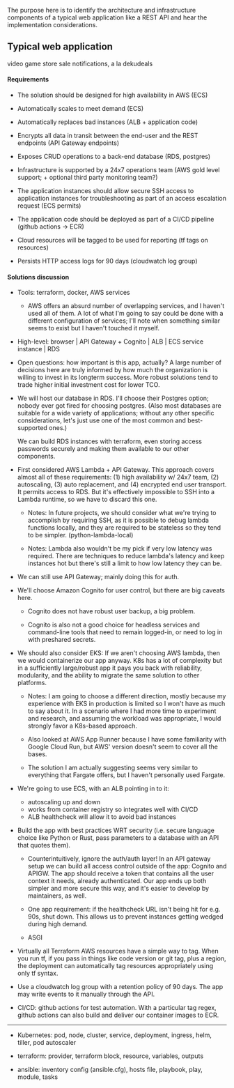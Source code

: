 The purpose here is to identify the architecture and infrastructure components
of a typical web application like a REST API and hear the implementation
considerations.

## Typical web application

video game store sale notifications, a la dekudeals

#### Requirements

- The solution should be designed for high availability in AWS (ECS)
- Automatically scales to meet demand (ECS)
- Automatically replaces bad instances (ALB + application code)
- Encrypts all data in transit between the end-user and the REST endpoints (API Gateway endpoints)
- Exposes CRUD operations to a back-end database (RDS, postgres)
- Infrastructure is supported by a 24x7 operations team (AWS gold level support; + optional third party monitoring team?)
- The application instances should allow secure SSH access to application
  instances for troubleshooting as part of an access escalation request (ECS permits)

- The application code should be deployed as part of a CI/CD pipeline (github
  actions -> ECR)
- Cloud resources will be tagged to be used for reporting (tf tags on resources)
- Persists HTTP access logs for 90 days (cloudwatch log group)

#### Solutions discussion

- Tools: terraform, docker, AWS services

    - AWS offers an absurd number of overlapping services, and
      I haven't used all of them. A lot of what I'm going to say
      could be done with a different configuration of services;
      I'll note when something similar seems to exist but I haven't
      touched it myself.

- High-level: browser | API Gateway + Cognito | ALB | ECS service instance | RDS

- Open questions: how important is this app, actually? A large number of decisions
  here are truly informed by how much the organization is willing to invest in its
  longterm success. More robust solutions tend to trade higher initial
  investment cost for lower TCO.

- We will host our database in RDS. I'll choose their Postgres option; nobody
  ever got fired for choosing postgres.  (Also most databases are suitable for
  a wide variety of applications; without any other specific considerations,
  let's just use one of the most common and best-supported ones.)

  We can build RDS instances with terraform, even storing access passwords
  securely and making them available to our other components.

- First considered AWS Lambda + API Gateway. This approach covers almost all of
  these requirements: (1) high availability w/ 24x7 team, (2) autoscaling, (3)
  auto replacement, and (4) encrypted end user transport. It permits access to RDS.
  But it's effectively impossible to SSH into a Lambda runtime, so we have to
  discard this one.

    - Notes: In future projects, we should consider what we're trying to
      accomplish by requiring SSH, as it is possible to debug lambda functions
      locally, and they are required to be stateless so they tend to be
      simpler. (python-lambda-local)

    - Notes: Lambda also wouldn't be my pick if very low latency was required. There
      are techniques to reduce lambda's latency and keep instances hot but
      there's still a limit to how low latency they can be.

- We can still use API Gateway; mainly doing this for auth.

- We'll choose Amazon Cognito for user control, but there are big caveats here.

    - Cognito does not have robust user backup, a big problem.

    - Cognito is also not a good choice for headless services and command-line tools
      that need to remain logged-in, or need to log in with preshared secrets.

- We should also consider EKS: If we aren't choosing AWS lambda, then we would
  containerize our app anyway. K8s has a lot of complexity but in a
  sufficiently large/robust app it pays you back with reliability, modularity,
  and the ability to migrate the same solution to other platforms.

  - Notes: I am going to choose a different direction, mostly because my
    experience with EKS in production is limited so I won't have as much to say
    about it. In a scenario where I had more time to experiment and research,
    and assuming the workload was appropriate, I would strongly favor a
    K8s-based approach.

  - Also looked at AWS App Runner because I have some familiarity with Google Cloud
    Run, but AWS' version doesn't seem to cover all the bases.

  - The solution I am actually suggesting seems very similar to
    everything that Fargate offers, but I haven't personally
    used Fargate.

- We're going to use ECS, with an ALB pointing in to it:

    - autoscaling up and down
    - works from container registry so integrates well with CI/CD
    - ALB healthcheck will allow it to avoid bad instances

- Build the app with best practices WRT security (i.e. secure language choice
  like Python or Rust, pass parameters to a database with an API that quotes
  them).

    - Counterintuitively, ignore the auth/auth layer! In an API gateway
      setup we can build all access control outside of the app: Cognito and APIGW.
      The app should receive a token that contains all the user context it needs,
      already authenticated. Our app ends up both simpler and more secure this way,
      and it's easier to develop by maintainers, as well.

    - One app requirement: if the healthcheck URL isn't being hit for e.g. 90s,
      shut down. This allows us to prevent instances getting wedged during high demand.

    - ASGI

- Virtually all Terraform AWS resources have a simple way to tag. When you run tf,
  if you pass in things like code version or git tag, plus a region, the deployment
  can automatically tag resources appropriately using only tf syntax.

- Use a cloudwatch log group with a retention policy of 90 days. The app may
  write events to it manually through the API.

- CI/CD: github actions for test automation. With a particular tag regex, github
  actions can also build and deliver our container images to ECR.


-----

- Kubernetes: pod, node, cluster, service, deployment, ingress, helm, tiller, pod autoscaler

- terraform: provider, terraform block, resource, variables, outputs

- ansible: inventory config (ansible.cfg), hosts file, playbook, play, module, tasks
